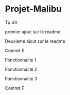 # Projet-Malibu
Tp Git



premier ajout sur le readme

Deuxieme ajout sur le readme


Commit E

Fonctionnalite 1

Fonctionnalite 2

Fonctionnalite 3

Commit F